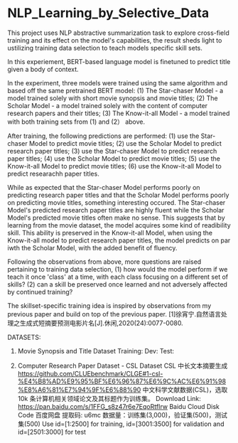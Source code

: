 # NLP_Learning_by_Selective_Data

This project uses NLP abstractive summarization task to explore cross-field training and its effect on the model's capabilities, the result sheds light to ustilizing training data selection to teach models specific skill sets.

In this experiement, BERT-based language model is finetuned to predict title given a body of context.

In the experiment, three models were trained using the same algorithm and based off the same pretrained BERT model:
 (1) The Star-chaser Model - a model trained solely with short movie synopsis and movie titles;
 (2) The Scholar Model - a model trained solely with the content of computer research papers and their titles;
 (3) The Know-it-all Model -  a model trained with both training sets from (1) and (2） above.
 
After training, the following predictions are performed:
 (1) use the Star-chaser Model to predict movie titles;
 (2) use the Scholar Model to predict research paper titles;
 (3) use the Star-chaser Model to predict research paper titles;
 (4) use the Scholar Model to predict movie titles;
 (5) use the Know-it-all Model to predict movie titles;
 (6) use the Know-it-all Model to predict researachh paper titles.
 
While as expected that the Star-chaser Model performs poorly on predicting research paper titles and that the Scholar Model performs poorly on predicting movie titles, something interesting occured. The Star-chaser Model's predicted research paper titles are highly fluent while the Scholar Model's predicted movie titles often make no sense. This suggests that by learning from the movie dataset, the model acquires some kind of readibility skill. This ability is preserved in the Know-it-all Model, when using the Know-it-all model to predict research paper titles, the model predicts on par iwth the Scholar Model, with the added benefit of fluency.

Following the observations from above, more questions are raised pertaining to training data selection,
 (1) how would the model perform if we teach it once 'class' at a time, with each class focusing on a different set of skills?
 (2) can a skill be preserved once learned and not adversely affected by continued training?


The skillset-specific training idea is inspired by observations from my previous paper and build on top of the previous paper.
[1]徐宵宁.自然语言处理之生成式短摘要预测电影片名[J].休闲,2020(24):0077-0080.


DATASETS:

1. Movie Synopsis and Title Dataset
Training:
Dev:
Test:

2. Computer Research Paper Dataset - CSL Dataset
CSL 中长文本摘要生成
https://github.com/CLUEbenchmark/CLGE#1-csl-%E4%B8%AD%E9%95%BF%E6%96%87%E6%9C%AC%E6%91%98%E8%A6%81%E7%94%9F%E6%88%90
中文科学文献数据(CSL)，选取 10k 条计算机相关领域论文及其标题作为训练集。
Download Link: https://pan.baidu.com/s/1FFG_s8z47r6e7EqoRtfIrw
Baidu Cloud Disk Code 百度网盘 提取码: u6mc
数据量：训练集(3,000)，验证集(500)，测试集(500)
Use id=[1:2500] for training, id=[3001:3500] for validation and id=[2501:3000] for test

